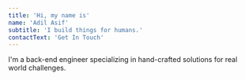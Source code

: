 ```yaml
---
title: 'Hi, my name is'
name: 'Adil Asif'
subtitle: 'I build things for humans.'
contactText: 'Get In Touch'
---
```


I'm a back-end engineer specializing in hand-crafted solutions for real world challenges.
